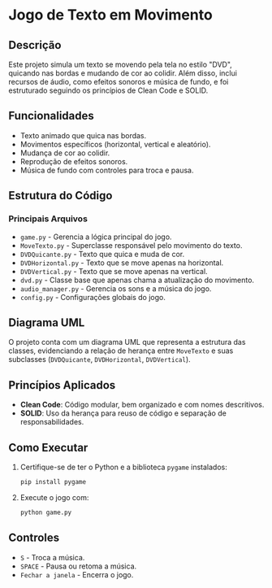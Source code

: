 # Jogo de Texto em Movimento

## Descrição
Este projeto simula um texto se movendo pela tela no estilo "DVD", quicando nas bordas e mudando de cor ao colidir. Além disso, inclui recursos de áudio, como efeitos sonoros e música de fundo, e foi estruturado seguindo os princípios de Clean Code e SOLID.

## Funcionalidades
- Texto animado que quica nas bordas.
- Movimentos específicos (horizontal, vertical e aleatório).
- Mudança de cor ao colidir.
- Reprodução de efeitos sonoros.
- Música de fundo com controles para troca e pausa.

## Estrutura do Código

### Principais Arquivos
- `game.py` - Gerencia a lógica principal do jogo.
- `MoveTexto.py` - Superclasse responsável pelo movimento do texto.
- `DVDQuicante.py` - Texto que quica e muda de cor.
- `DVDHorizontal.py` - Texto que se move apenas na horizontal.
- `DVDVertical.py` - Texto que se move apenas na vertical.
- `dvd.py` - Classe base que apenas chama a atualização do movimento.
- `audio_manager.py` - Gerencia os sons e a música do jogo.
- `config.py` - Configurações globais do jogo.

## Diagrama UML
O projeto conta com um diagrama UML que representa a estrutura das classes, evidenciando a relação de herança entre `MoveTexto` e suas subclasses (`DVDQuicante`, `DVDHorizontal`, `DVDVertical`).

## Princípios Aplicados
- **Clean Code**: Código modular, bem organizado e com nomes descritivos.
- **SOLID**: Uso da herança para reuso de código e separação de responsabilidades.

## Como Executar
1. Certifique-se de ter o Python e a biblioteca `pygame` instalados:
   ```sh
   pip install pygame
   ```
2. Execute o jogo com:
   ```sh
   python game.py
   ```

## Controles
- `S` - Troca a música.
- `SPACE` - Pausa ou retoma a música.
- `Fechar a janela` - Encerra o jogo.
